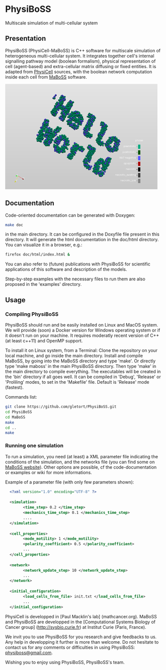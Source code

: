 # PhysiBoSS   
Multiscale simulation of multi-cellular system
 
## Presentation 
 
PhysiBoSS (PhysiCell-MaBoSS) is C++ software for multiscale simulation of heterogeneous multi-cellular system. It integrates together cell's internal signalling pathway model (boolean formalism), physical representation of cell (agent-based) and extra-cellular matrix diffusing or fixed entities. 
It is adapted from [PhysiCell](http://physicell.mathcancer.org) sources, with the boolean network computation inside each cell from [MaBoSS](http://maboss.curie.fr) software. 
  
![Hello world image](./doc/imgs/hello.png?raw=true "PhysiBoSS simulation example") 
 
 
## Documentation 
Code-oriented documentation can be generated with Doxygen:
~~~bash
make doc
~~~  
in the main directory. 
It can be configured in the Doxyfile file present in this directory.
It will generate the html documentation in the doc/html directory. 
You can visualize it in a browser, e.g.:
~~~bash
firefox doc/html/index.html &
~~~

You can also refer to (future) publications with PhysiBoSS for scientific applications of this software and description of the models.

Step-by-step examples with the necessary files to run them are also proposed in the 'examples' directory.

## Usage 
### Compiling PhysiBoSS
PhysiBoSS should run and be easily installed on Linux and MacOS system. We will provide (soon) a Docker version for Windows operating system or if it doesn't run on your machine.
It requires moderatly recent version of C++ (at least c++11) and OpenMP support.

To install it on Linux system, from a Terminal:
Clone the repository on your local machine, and go inside the main directory.
Install and compile  MaBoSS, by going into the MaBoSS directory and type 'make'. Or directly type 'make maboss' in the main PhysiBoSS directory.
Then type 'make' in the main directory to compile everything. The executables will be created in the 'bin' directory if all goes well. 
It can be compiled in 'Debug', 'Release' or 'Proliling' modes, to set in the 'Makefile' file. Default is 'Release' mode (fastest).

Commands list:
~~~bash
git clone https://github.com/gletort/PhysiBoSS.git
cd PhysiBoSS
cd MaBoSS
make
cd ..
make
~~~

### Running one simulation
To run a simulation, you need (at least) a XML parameter file indicating the conditions of the simulation, and the networks file (you can find some on [MaBoSS website](http://maboss.curie.fr)). 
Other options are possible, cf the code-documentation or examples or wiki for more informations.  
 
Example of a parameter file (with only few parameters shown):
~~~xml
  <?xml version="1.0" encoding="UTF-8" ?>
 
  <simulation>
 		<time_step> 0.2 </time_step>
 		<mechanics_time_step> 0.1 </mechanics_time_step>
 		....
  </simulation>
 
  <cell_properties>
 		<mode_motility> 1 </mode_motility>
 		<polarity_coefficient> 0.5 </polarity_coefficient>
 		...
  </cell_properties>
 
  <network>
 		<network_update_step> 10 </network_update_step>
 		...
  </network>
 
  <initial_configuration>
 		<load_cells_from_file> init.txt </load_cells_from_file>
 		...
  </initial_configuration>
~~~ 
 
 
PhysiCell is developped in [Paul Macklin's lab] (mathcancer.org). 
MaBoSS and PhysiBoSS are developped in the [Computational Systems Biology of Cancer group] (http://sysbio.curie.fr) at Institut Curie (Paris, France). 

We invit you to use PhysiBoSS for you research and give feedbacks to us. Any help in developping it further is more than welcome.
Do not hesitate to contact us for any comments or difficulties in using PhysiBoSS: physiboss@gmail.com.


Wishing you to enjoy using PhysiBoSS,
PhysiBoSS's team. 
